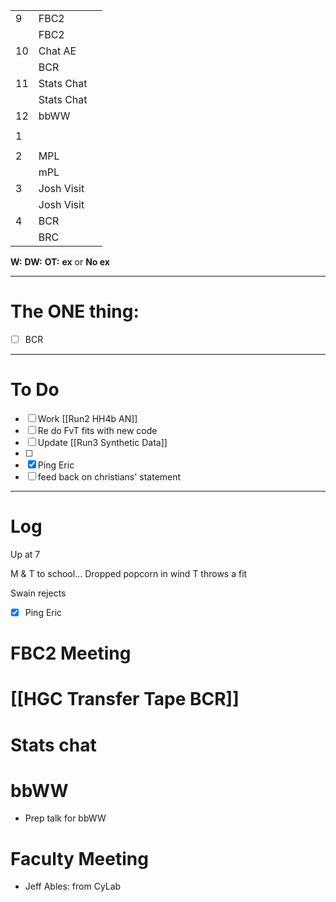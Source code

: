 
|     |            |     |
| --- | ---------- | --- |
| 9   | FBC2       |     |
|     | FBC2       |     |
| 10  | Chat AE    |     |
|     | BCR        |     |
| 11  | Stats Chat |     |
|     | Stats Chat |     |
| 12  | bbWW       |     |
|     |            |     |
| 1   |            |     |
|     |            |     |
| 2   | MPL        |     |
|     | mPL        |     |
| 3   | Josh Visit |     |
|     | Josh Visit |     |
| 4   | BCR        |     |
|     | BRC        |     |

**W:**
**DW:**
**OT:**
**ex** or **No ex**

---
# The ONE thing: 
- [ ] BCR

---
# To Do

- [ ]  Work [[Run2 HH4b AN]]
- [ ] Re do FvT fits with new code
- [ ] Update [[Run3 Synthetic Data]]
- [ ] 
- [x] Ping Eric
- [ ] feed back on christians' statement

---

# Log

Up at 7 

M & T to school... Dropped popcorn in wind T throws a fit

Swain rejects

- [x] Ping Eric


# FBC2 Meeting


# [[HGC Transfer Tape BCR]]




# Stats chat


# bbWW
- Prep talk for bbWW

# Faculty Meeting
- Jeff Ables: from CyLab

